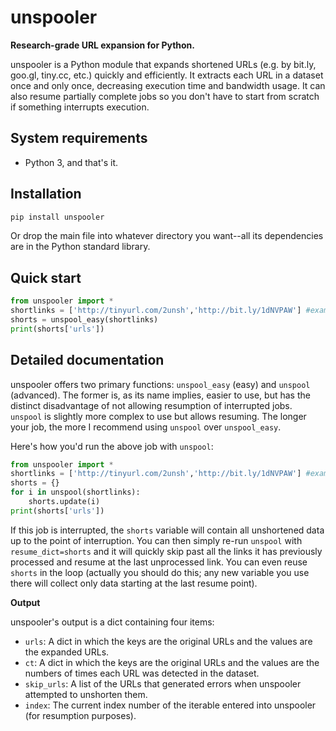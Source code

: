 # unspooler
**Research-grade URL expansion for Python.**

unspooler is a Python module that expands shortened URLs (e.g. by bit.ly, goo.gl, tiny.cc, etc.) quickly and efficiently. It extracts each URL in a dataset once and only once, decreasing execution time and bandwidth usage. It can also resume partially complete jobs so you don't have to start from scratch if something interrupts execution.

System requirements
-------------------
* Python 3, and that's it.

Installation
------------
```python
pip install unspooler
```

Or drop the main file into whatever directory you want--all its dependencies are in the Python standard library.

Quick start
-----------
```python
from unspooler import *
shortlinks = ['http://tinyurl.com/2unsh','http://bit.ly/1dNVPAW'] #examples from http://www.getlinkinfo.com
shorts = unspool_easy(shortlinks)
print(shorts['urls'])
```

Detailed documentation
----------------------
unspooler offers two primary functions: ```unspool_easy``` (easy) and ```unspool``` (advanced). The former is, as its name implies, easier to use, but has the distinct disadvantage of not allowing resumption of interrupted jobs. ```unspool``` is slightly more complex to use but allows resuming. The longer your job, the more I recommend using ```unspool``` over ```unspool_easy```.

Here's how you'd run the above job with ```unspool```:

```python
from unspooler import *
shortlinks = ['http://tinyurl.com/2unsh','http://bit.ly/1dNVPAW'] #examples from http://www.getlinkinfo.com
shorts = {}
for i in unspool(shortlinks):
    shorts.update(i)
print(shorts['urls'])
```

If this job is interrupted, the ```shorts``` variable will contain all unshortened data up to the point of interruption. You can then simply re-run ```unspool``` with ```resume_dict=shorts``` and it will quickly skip past all the links it has previously processed and resume at the last unprocessed link. You can even reuse ```shorts``` in the loop (actually you should do this; any new variable you use there will collect only data starting at the last resume point).

**Output**

unspooler's output is a dict containing four items:

* ```urls```: A dict in which the keys are the original URLs and the values are the expanded URLs.
* ```ct```: A dict in which the keys are the original URLs and the values are the numbers of times each URL was detected in the dataset.
* ```skip_urls```: A list of the URLs that generated errors when unspooler attempted to unshorten them.
* ```index```: The current index number of the iterable entered into unspooler (for resumption purposes).
